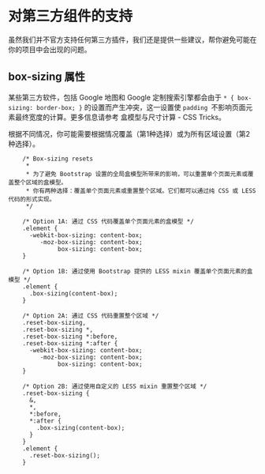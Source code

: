 # 对第三方组件的支持

虽然我们并不官方支持任何第三方插件，我们还是提供一些建议，帮你避免可能在你的项目中会出现的问题。

## box-sizing 属性
某些第三方软件，包括 Google 地图和 Google 定制搜索引擎都会由于 `* { box-sizing: border-box; }` 的设置而产生冲突，这一设置使 `padding `不影响页面元素最终宽度的计算。更多信息请参考 盒模型与尺寸计算 - CSS Tricks。

根据不同情况，你可能需要根据情况覆盖（第1种选择）或为所有区域设置（第2种选择）。

```
    /* Box-sizing resets
     *
     * 为了避免 Bootstrap 设置的全局盒模型所带来的影响，可以重置单个页面元素或覆盖整个区域的盒模型。
     * 你有两种选择：覆盖单个页面元素或重置整个区域。它们都可以通过纯 CSS 或 LESS 代码的形式实现。
     */

    /* Option 1A: 通过 CSS 代码覆盖单个页面元素的盒模型 */
    .element {
      -webkit-box-sizing: content-box;
         -moz-box-sizing: content-box;
              box-sizing: content-box;
    }

    /* Option 1B: 通过使用 Bootstrap 提供的 LESS mixin 覆盖单个页面元素的盒模型 */
    .element {
      .box-sizing(content-box);
    }

    /* Option 2A: 通过 CSS 代码重置整个区域 */
    .reset-box-sizing,
    .reset-box-sizing *,
    .reset-box-sizing *:before,
    .reset-box-sizing *:after {
      -webkit-box-sizing: content-box;
         -moz-box-sizing: content-box;
              box-sizing: content-box;
    }

    /* Option 2B: 通过使用自定义的 LESS mixin 重置整个区域 */
    .reset-box-sizing {
      &,
      *,
      *:before,
      *:after {
        .box-sizing(content-box);
      }
    }
    .element {
      .reset-box-sizing();
    }
```